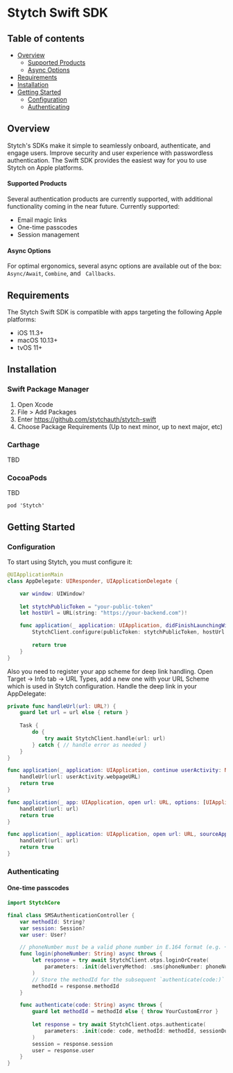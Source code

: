 # Stytch Swift SDK

## Table of contents

* [Overview](#overview)
  * [Supported Products](#supported-products)
  * [Async Options](#async-options)
* [Requirements](#requirements)
* [Installation](#installation)
* [Getting Started](#getting-started)
  * [Configuration](#configuration)
  * [Authenticating](#authenticating)

## Overview

Stytch's SDKs make it simple to seamlessly onboard, authenticate, and engage users. Improve security and user experience with passwordless authentication. The Swift SDK provides the easiest way for you to use Stytch on Apple platforms.

#### Supported Products

Several authentication products are currently supported, with additional functionality coming in the near future. Currently supported:
- Email magic links
- One-time passcodes
- Session management

#### Async Options

For optimal ergonomics, several async options are available out of the box: `Async/Await`, `Combine`, and ` Callbacks`.

## Requirements

The Stytch Swift SDK is compatible with apps targeting the following Apple platforms:
- iOS 11.3+
- macOS 10.13+
- tvOS 11+

## Installation

### Swift Package Manager
1. Open Xcode
1. File > Add Packages
1. Enter https://github.com/stytchauth/stytch-swift
1. Choose Package Requirements (Up to next minor, up to next major, etc)

### Carthage
TBD

### CocoaPods
TBD
```
pod 'Stytch'
```

## Getting Started

### Configuration

To start using Stytch, you must configure it:

```swift
@UIApplicationMain
class AppDelegate: UIResponder, UIApplicationDelegate {

    var window: UIWindow?
    
    let stytchPublicToken = "your-public-token"
    let hostUrl = URL(string: "https://your-backend.com")!

    func application(_ application: UIApplication, didFinishLaunchingWithOptions launchOptions: [UIApplication.LaunchOptionsKey: Any]?) -> Bool {
        StytchClient.configure(publicToken: stytchPublicToken, hostUrl: hostUrl)
        
        return true
    }
}
```

Also you need to register your app scheme for deep link handling. Open Target -> Info tab -> URL Types, add a new one with your URL Scheme which is used in Stytch configuration.
Handle the deep link in your AppDelegate:

```swift
private func handleUrl(url: URL?) {
    guard let url = url else { return }
    
    Task {
        do {
            try await StytchClient.handle(url: url)
        } catch { // handle error as needed }
    }    
}

func application(_ application: UIApplication, continue userActivity: NSUserActivity, restorationHandler: @escaping ([UIUserActivityRestoring]?) -> Void) -> Bool {
    handleUrl(url: userActivity.webpageURL)
    return true
}

func application(_ app: UIApplication, open url: URL, options: [UIApplication.OpenURLOptionsKey : Any] = [:]) -> Bool {
    handleUrl(url: url)
    return true
}

func application(_ application: UIApplication, open url: URL, sourceApplication: String?, annotation: Any) -> Bool {
    handleUrl(url: url)
    return true
}
```

### Authenticating

#### One-time passcodes
``` swift
import StytchCore

final class SMSAuthenticationController {
    var methodId: String?
    var session: Session?
    var user: User?

    // phoneNumber must be a valid phone number in E.164 format (e.g. +1XXXXXXXXXX)
    func login(phoneNumber: String) async throws {
        let response = try await StytchClient.otps.loginOrCreate(
            parameters: .init(deliveryMethod: .sms(phoneNumber: phoneNumber))
        )
        // Store the methodId for the subsequent `authenticate(code:)` call
        methodId = response.methodId
    }

    func authenticate(code: String) async throws {
        guard let methodId = methodId else { throw YourCustomError }
        
        let response = try await StytchClient.otps.authenticate(
            parameters: .init(code: code, methodId: methodId, sessionDuration: 30)
        )
        session = response.session
        user = response.user
    }
}
```
